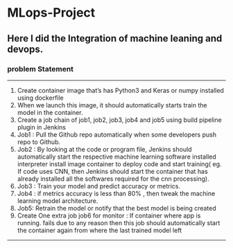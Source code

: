 # MLops-Project
## Here I did the Integration of machine leaning and devops.
### problem Statement
---
1. Create container image that’s has Python3 and Keras or numpy  installed  using dockerfile 
2. When we launch this image, it should automatically starts train the model in the container.
3. Create a job chain of job1, job2, job3, job4 and job5 using build pipeline plugin in Jenkins 
4.  Job1 : Pull  the Github repo automatically when some developers push repo to Github.
5.  Job2 : By looking at the code or program file, Jenkins should automatically start the respective machine learning software installed interpreter install image container to deploy code  and start training( eg. If code uses CNN, then Jenkins should start the container that has already installed all the softwares required for the cnn processing).
6. Job3 : Train your model and predict accuracy or metrics.
7. Job4 : if metrics accuracy is less than 80%  , then tweak the machine learning model architecture.
8. Job5: Retrain the model or notify that the best model is being created
9. Create One extra job job6 for monitor : If container where app is running. fails due to any reason then this job should automatically start the container again from where the last trained model left
---
